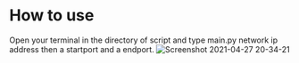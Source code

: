 # How to use
Open your terminal in the directory of script and type main.py network ip address then a startport and a endport.
![Screenshot 2021-04-27 20-34-21](https://user-images.githubusercontent.com/73348960/116265210-fa814280-a78b-11eb-9fa6-1c1db98591cd.png)
